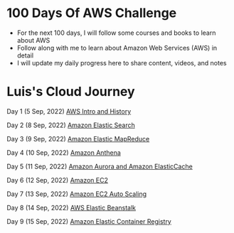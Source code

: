 # 100 Days Of AWS Challenge

- For the next 100 days, I will follow some courses and books to learn about AWS
- Follow along with me to learn about Amazon Web Services (AWS) in detail
- I will update my daily progress here to share content, videos, and notes

# Luis's Cloud Journey

Day 1 (5 Sep, 2022) [AWS Intro and History](/Day-01.md)

Day 2 (8 Sep, 2022) [Amazon Elastic Search](/Day-02.md)

Day 3 (9 Sep, 2022) [Amazon Elastic MapReduce](/Day-03.md)

Day 4 (10 Sep, 2022) [Amazon Anthena](/Day-04.md)

Day 5 (11 Sep, 2022) [Amazon Aurora and Amazon ElasticCache](/Day-05.md)

Day 6 (12 Sep, 2022) [Amazon EC2](/Day-06.md)

Day 7 (13 Sep, 2022) [Amazon EC2 Auto Scaling](/Day-07.md)

Day 8 (14 Sep, 2022) [AWS Elastic Beanstalk](/Day-08.md)

Day 9 (15 Sep, 2022) [Amazon Elastic Container Registry](/Day-09.md)
